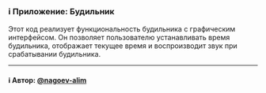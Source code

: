 ### ℹ️ Приложение: Будильник

Этот код реализует функциональность будильника с графическим интерфейсом.
Он позволяет пользователю устанавливать время будильника, отображает текущее время
и воспроизводит звук при срабатывании будильника.

-----
#### ℹ️ Автор: [@nagoev-alim](https://github.com/nagoev-alim)

